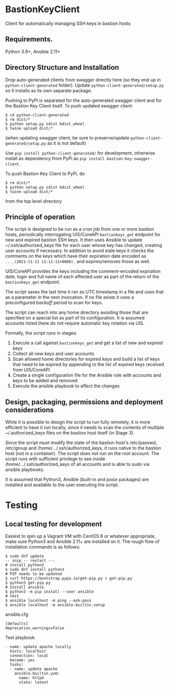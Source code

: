 # BastionKeyClient
Client for automatically managing SSH keys in bastion hosts

## Requirements.

Python 3.9+, Ansible 2.11+

## Directory Structure and Installation

Drop auto-generated clients from swagger directly here (so they end up in
`python-client-generated` folder). Update `python-client-generated/setup.py`
so it installs as its own separate package. 


Pushing to PyPi is separated for the auto-generated swagger client and for the Bastion Key Client itself. 
To push updated swagger client:
```buildoutcfg
$ cd python-client-generated
$ rm dist/*
$ python setup.py sdist bdist_wheel
$ twine upload dist/*
```
(when updating swagger client, be sure to preserve/update `python-client-generated/setup.py` as it is not default)

Use `pip install python-client-generated/` for development, otherwise install as dependency from PyPi as 
`pip install bastion-key-swagger-client`. 

To push Bastion Key Client to PyPi, do
```buildoutcfg
$ rm dist/*
$ python setup.py sdist bdist_wheel
$ twine upload dist/*
```
from the top level directory

## Principle of operation
The script is designed to be run as a cron job from one or more bastion hosts, periodically interrogating
UIS/CoreAPI `bastionkeys_get` endpoint for new and expired bastion SSH keys. 
It then uses Ansible to update ~/.ssh/authorized_keys file for each
user whose key has changed, creating user accounts if necessary. 
In addition to avoid stale keys it checks the comments on the keys which have
their expiration date encoded as `..._(2021-11-11 11:11:11+0000)_` and expires/removes those as well.

UIS/CoreAPI provides the keys including the comment-encoded expiration date, login and full name of
each affected user as part of the return of the `bastionkeys_get` endpoint. 

The script saves the last time it ran as UTC timestamp in a file and uses that as a parameter in the next
invocation. If no file exists it uses a preconfigured _backoff_ period to scan for keys. 

The script can reach into any home directory avoiding those that are
specified on a special list as part of its configuration. 
It is assumed accounts listed there do not require automatic key rotation via UIS. 

Formally, the script runs in stages:

1. Execute a call against `bastionkeys_get` and get a list of new and expired keys
2. Collect all new keys and user accounts
3. Scan allowed home directories for expired keys and build a list of keys that need to be expired by appending to 
the list of expired keys received from UIS/CoreAPI
4. Create a single configuration file for the Ansible role with accounts and keys
to be added and removed
5. Execute the ansible playbook to affect the changes

## Design, packaging, permissions and deployment considerations

While it is possible to design the script to run fully remotely, it is more efficient
to have it run locally, since it needs to scan the contents of multiple ~/.authorized_keys
files on the bastion host itself (in Stage 3).

Since the script must modify the state of the bastion host's /etc/passwd, /etc/group and 
/home/.../.ssh/authorized_keys, it runs native to the bastion host (not in a container).
The script does not run on the root account. The script runs with sufficient privilege to
see inside /home/.../.ssh/authorized_keys of all accounts and is able to sudo via 
ansible playbooks. 

It is assumed that Python3, Ansible (built-in and posix packages) are installed and available
to the user executing the script.

# Testing

## Local testing for development

Easiest to spin up a Vagrant VM with CentOS 8 or whatever appropriate, make sure Python3
and Ansible 2.11+ are installed on it. The rough flow of installation commands is as
follows:
```
$ sudo dnf update
-- snip -- restart ---
# install python3
$ sudo dnf install python3
# PIP needs to be updated
$ curl https://bootstrap.pypa.io/get-pip.py > get-pip.py
$ python3 get-pip.py
# Install ansible 
$ python3 -m pip install --user ansible
# test 
$ ansible localhost -m ping --ask-pass
$ ansible localhost -m ansible.builtin.setup
```
ansible.cfg 
```
[defaults]
deprecation_warnings=False
```
Test playbook
```
- name: update apache locally
  hosts: localhost
  connection: local
  become: yes
  tasks:
  - name: update apache
    ansible.builtin.yum:
      name: httpd
      state: latest
```